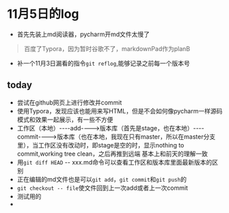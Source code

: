 # 11月5日的log
+ 首先先装上md阅读器，pycharm开md文件太慢了
> 百度了Typora，因为暂时谷歌不了，markdownPad作为planB
+ 补一个11月3日漏看的指令`git reflog`,能够记录之前每一个版本号
## today
+ 尝试在github网页上进行修改并commit
+ 使用Typora，发现应该也能用来写HTML，但是不会如何像pycharm一样源码模式和效果一起展示，有一些不方便
+ 工作区（本地）----add---->版本库（首先是stage，也在本地）----commit---->版本库（也在本地，我现在只有master，所以在master分支里），当工作区没有改动时，即stage是空的时，显示nothing to commit,working tree clean，之后再推到远端
基本上和前天的理解一致
+ 用`git diff HEAD` -- xxx.md命令可以查看工作区和版本库里面最新版本的区别
+ 正在编辑的md文件也是可以`git add`，`git commit`和`git push`的
+ `git checkout -- file`使文件回到上一次add或者上一次commit
+ 测试用的
+ 

